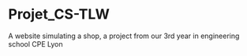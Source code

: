 # Projet_CS-TLW
A website simulating a shop, a project from our 3rd year in engineering school CPE Lyon
